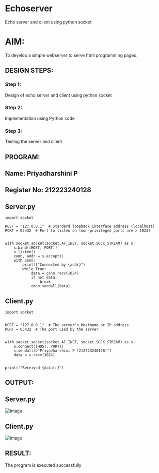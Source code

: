 # Echoserver
Echo server and client using python socket

# AIM:

To develop a simple webserver to serve html programming pages.

## DESIGN STEPS:

### Step 1:

Design of echo server and client using python socket

### Step 2:

Implementation using Python code

### Step 3:

Testing the server and client 

## PROGRAM:
## Name: Priyadharshini P 
## Register No: 212223240128
## Server.py
```
import socket

HOST = "127.0.0.1"  # Standard loopback interface address (localhost)
PORT = 65432  # Port to listen on (non-privileged ports are > 1023)


with socket.socket(socket.AF_INET, socket.SOCK_STREAM) as s:
    s.bind((HOST, PORT))
    s.listen()
    conn, addr = s.accept()
    with conn:
        print(f"Connected by {addr}")
        while True:
            data = conn.recv(1024)
            if not data:
                break
            conn.sendall(data)
```
## Client.py
```
import socket


HOST = "127.0.0.1"  # The server's hostname or IP address
PORT = 65432  # The port used by the server


with socket.socket(socket.AF_INET, socket.SOCK_STREAM) as s:
    s.connect((HOST, PORT))
    s.sendall(b"Priyadharshini P (212223240128)")
    data = s.recv(1024)


print(f"Received {data!r}")
```
            

## OUTPUT:
## Server.py
![image](https://github.com/user-attachments/assets/cf00c8cb-90ce-4df2-9e58-de00eb0ec05b)
## Client.py
![image](https://github.com/user-attachments/assets/f34ff378-b662-4f38-a436-8355b54b9446)



## RESULT:
The program is executed successfully
